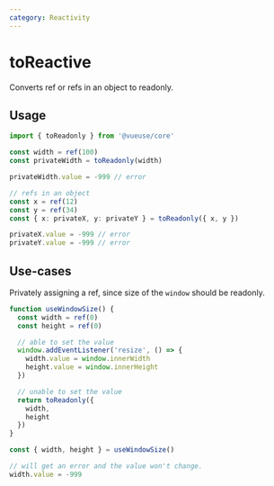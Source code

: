```yaml
---
category: Reactivity
---
```


# toReactive

Converts ref or refs in an object to readonly.

## Usage

```ts
import { toReadonly } from '@vueuse/core'

const width = ref(100)
const privateWidth = toReadonly(width)

privateWidth.value = -999 // error

// refs in an object
const x = ref(12)
const y = ref(34)
const { x: privateX, y: privateY } = toReadonly({ x, y })

privateX.value = -999 // error
privateY.value = -999 // error
```

## Use-cases

Privately assigning a ref, since size of the `window` should be readonly.
```ts
function useWindowSize() {
  const width = ref(0)
  const height = ref(0)

  // able to set the value
  window.addEventListener('resize', () => {
    width.value = window.innerWidth
    height.value = window.innerHeight
  })

  // unable to set the value
  return toReadonly({
    width,
    height
  })
}

const { width, height } = useWindowSize()

// will get an error and the value won't change.
width.value = -999
```
